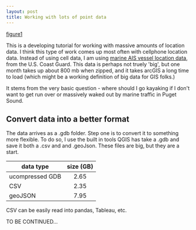 ```yaml
---
layout: post
title: Working with lots of point data
---
```


[figure1](images/out.gif)

This is a developing tutorial for working with massive amounts of location data. I think this type of work comes up most often with cellphone location data. Instead of using cell data, I am using [marine AIS vessel location data](http://marinecadastre.gov/ais/), from the U.S. Coast Guard. This data is perhaps not truely 'big', but one month takes up about 800 mb when zipped, and it takes arcGIS a long time to load (which might be a working definition of big data for GIS folks.) 

It stems from the very basic question - where should I go kayaking if I don't want to get run over or massively waked out by marine traffic in Puget Sound. 

## Convert data into a better format

The data arrives as a .gdb folder. Step one is to convert it to something more flexible. To do so, I use the built in tools QGIS has take a .gdb and save it both a .csv and and .geoJson. These files are big, but they are a start.

| data type     | size (GB)     | 
| ------------- |:-------------:| 
| ucompressed GDB      | 2.65 | 
| CSV     | 2.35      | 
| geoJSON |7.95      |


CSV can be easily read into pandas, Tableau, etc.

TO BE CONTINUED... 
